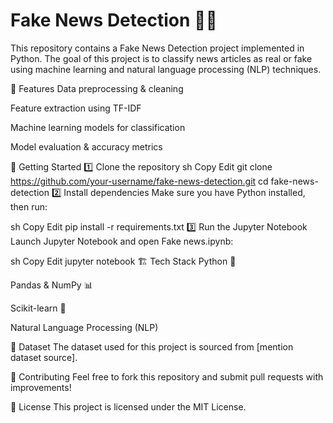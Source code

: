 # Fake News Detection 📰🛑
This repository contains a Fake News Detection project implemented in Python. The goal of this project is to classify news articles as real or fake using machine learning and natural language processing (NLP) techniques.

📌 Features
Data preprocessing & cleaning

Feature extraction using TF-IDF

Machine learning models for classification

Model evaluation & accuracy metrics

🚀 Getting Started
1️⃣ Clone the repository
sh
Copy
Edit
git clone https://github.com/your-username/fake-news-detection.git
cd fake-news-detection
2️⃣ Install dependencies
Make sure you have Python installed, then run:

sh
Copy
Edit
pip install -r requirements.txt
3️⃣ Run the Jupyter Notebook
Launch Jupyter Notebook and open Fake news.ipynb:

sh
Copy
Edit
jupyter notebook
🏗 Tech Stack
Python 🐍

Pandas & NumPy 📊

Scikit-learn 🤖

Natural Language Processing (NLP)

📄 Dataset
The dataset used for this project is sourced from [mention dataset source].

🤝 Contributing
Feel free to fork this repository and submit pull requests with improvements!

📜 License
This project is licensed under the MIT License.
